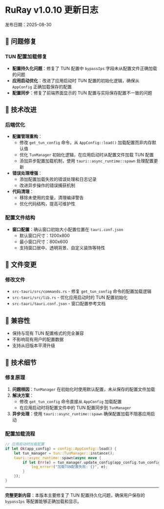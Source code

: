 # RuRay v1.0.10 更新日志

发布日期：2025-08-30

## 🐛 问题修复

### TUN 配置加载修复
- **配置持久化问题**：修复了 TUN 配置中 `bypassIps` 字段未从配置文件正确加载的问题
- **应用启动优化**：改进了应用启动时 TUN 配置的初始化逻辑，确保从 `AppConfig` 正确加载保存的配置
- **配置同步**：修复了前端界面显示的 TUN 配置与实际保存配置不一致的问题

## 🔧 技术改进

### 后端优化
- **配置管理重构**：
  - 修改 `get_tun_config` 命令，从 `AppConfig::load()` 加载配置而非内存默认值
  - 优化 `TunManager` 初始化逻辑，在应用启动时从配置文件加载 TUN 配置
  - 添加异步配置加载机制，使用 `tauri::async_runtime::spawn` 处理配置更新
- **错误处理增强**：
  - 添加配置加载失败的错误处理和日志记录
  - 改进异步操作的错误捕获机制
- **代码清理**：
  - 移除未使用的变量，清理编译警告
  - 优化代码结构，提高可维护性

### 配置文件结构
- **窗口配置**：确认窗口初始大小配置位置在 `tauri.conf.json`
  - 默认窗口尺寸：1200x800
  - 最小窗口尺寸：800x600
  - 支持窗口居中、透明背景、自定义装饰等特性

## 📁 文件变更

### 修改文件
- `src-tauri/src/commands.rs` - 修复 `get_tun_config` 命令的配置加载逻辑
- `src-tauri/src/lib.rs` - 优化应用启动时的 TUN 配置初始化
- `src-tauri/tauri.conf.json` - 窗口配置参考文档

## 🔄 兼容性

- 保持与现有 TUN 配置格式的完全兼容
- 不影响现有用户的配置数据
- 支持从旧版本平滑升级

## 📝 技术细节

### 修复原理
1. **问题根因**：`TunManager` 在初始化时使用默认配置，未从保存的配置文件加载
2. **解决方案**：
   - 修改 `get_tun_config` 命令直接从 `AppConfig` 加载配置
   - 在应用启动时将配置文件中的 TUN 配置同步到 `TunManager`
3. **异步处理**：使用 `tauri::async_runtime::spawn` 确保配置加载不阻塞应用启动

### 配置加载流程
```rust
// 应用启动时加载配置
if let Ok(app_config) = config::AppConfig::load() {
    let tun_manager = tun::TunManager::instance();
    tauri::async_runtime::spawn(async move {
        if let Err(e) = tun_manager.update_config(app_config.tun_config).await {
            log_error!("加载TUN配置失败: {}", e);
        }
    });
}
```

---

**完整更新内容**：本版本主要修复了 TUN 配置持久化问题，确保用户保存的 `bypassIps` 等配置能够正确加载和显示。